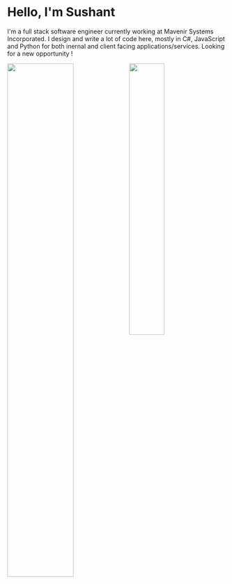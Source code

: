 # Hello, I'm Sushant
I'm a full stack software engineer currently working at Mavenir Systems Incorporated. I design and write a lot of code here, mostly in C#, JavaScript and Python  for both inernal and client facing applications/services. Looking for a new opportunity !

<div>
<img src="https://github-readme-stats.vercel.app/api?username=anti-mony&count_private=true&show_icons=true&theme=tokyonight&hide=stars" align="left" width='55%'>
<img src="https://github-readme-stats.vercel.app/api/top-langs/?username=anti-mony&layout=compact&theme=tokyonight&hide=html&langs_count=7" align="left" width='40%'>
</div>
